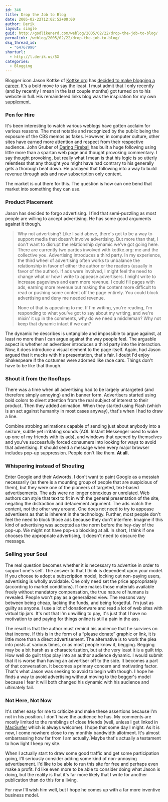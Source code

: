 ```yaml
---
id: 346
title: Drop the Job to Blog
date: 2005-02-22T12:02:52+00:00
author: Derik
layout: single
guid: http://godlikenerd.com/weblog/2005/02/22/drop-the-job-to-blog/
permalink: /weblog/2005/02/22/drop-the-job-to-blog/
dsq_thread_id:
  - "64767990"
shorturl:
  - http://l.derik.us/5X
categories:
  - Blogging
---
```

Blogger icon Jason Kottke of [Kottke.org](http://www.kottke.org) has [decided to make blogging a career](http://www.kottke.org/05/02/kottke-micropatron). It's a bold move to say the least. I must admit that I only recently (and by recently I mean in the last couple months) got turned on to his website in full. His remaindered links blog was the inspiration for my own [supplement](/supplement/).

### Pen for Hire

It's been interesting to watch various weblogs have gotten acclaim for various reasons. The most notable and recognized by the public being the exposure of the CBS memos as fakes. However, in computer culture, other sites have earned more attention and respect from their respective audience. John Gruber of [Daring Fireball](http://www.daringfireball.net) has built a huge following using little more than a spartan web page and thought provoking commentary. I say thought provoking, but really what I mean is that his logic is so utterly relentless that any thought you might have had contrary to his generally gets a thorough beat down. He parlayed that following into a way to build revenue through ads and now subscription only content.

The market is out there for this. The question is how can one bend that market into something they can use.

### Product Placement

Jason has decided to forgo advertising. I find that semi-puzzling as most people are willing to accept advertising. He has some good arguments against it though.

> Why not advertising? Like I said above, there's got to be a way to support media that doesn't involve advertising. But more than that, I don't want to disrupt the relationship dynamic we've got going here. There are currently two parties involved with kottke.org: me and the collective you. Advertising introduces a third party. In my experience, the third wheel of advertising often works to unbalance the relationship in favor of either the author or the readers (usually in favor of the author). If ads were involved, I might feel the need to change what or how I write to appease advertisers. I might write to increase pageviews and earn more revenue. I could fill pages with ads, earning more revenue but making the content more difficult to read or pushing some content off the page entirely. You could block advertising and deny me needed revenue.
> 
> None of that is appealing to me. If I'm writing, you're reading, I'm responding to what you've got to say about my writing, and we're mixin' it up in the comments, why do we need a middleman? Why not keep that dynamic intact if we can?

The dynamic he describes is untangible and impossible to argue against, at least no more than I can argue against the way people feel. The arguable aspect is whether an advertiser introduces a third party into the interaction. Now, it does introduce a visual element to the page itself. Again, had Jason argued that it mucks with his presentation, that's fair. I doubt I'd enjoy Shakespeare if the costumes were adorned like race cars. Things don't have to be like that though.

### Shout it from the Rooftops

There was a time when all advertising had to be largely untargeted (and therefore simply annoying) and in banner form. Advertisers started using bold colors to divert attention from the real subject of interest to their product. Then they added animation. When they started using Flash (which is an act against humanity in most cases anyway), that's when I had to draw a line.

Combine strobing animations capable of sending just about anybody into a seizure, subtle yet irritating sounds (AOL Instant Messenger used to wake up one of my friends with its ads), and windows that opened by themselves and you've successfully forced consumers into looking for ways to avoid that advertising. It should send a message when every major browser includes pop-up suppression. People don't like them. **At all.**

### Whispering instead of Shouting

Enter Google and their Adwords. I don't want to paint Google as a messiah necessarily (as there is a mounting group of people that are suspicious of them), but they were one of the pioneers of targeted, text-based advertisements. The ads were no longer obnoxious or unrelated. Web authors can style that text to fit in with the general presentation of the site, negating the distraction and defacement argument. The ads match the content, not the other way around. One does not need to try to appease advertisers as that is inherent in the technology. Further, most people don't feel the need to block those ads because they don't interfere. Imagine if this kind of advertising was accepted as the norm before the hey-day of the pop-up. We might not have pop-up blocking at all. In short, I think if one chooses the appropriate advertising, it doesn't need to obscure the message.

### Selling your Soul

The real question becomes whether it is necessary to advertise in order to support one's self. The answer to that I think is dependent upon your model. If you choose to adopt a subscription model, locking out non-paying users, advertising is wholly avoidable. One only need set the price appropriately (according to market conditions). If one makes those materials available freely without mandatory compensation, the true nature of humans is revealed. People won't pay as a generalized view. The reasons vary between being cheap, lacking the funds, and being forgetful. I'm just as guilty as anyone. I use a lot of donationware and read a lot of web sites with virtual tip jars. It's not that I'm unwilling to pay, it's just that I have no motivation to and paying for things online is still a pain in the ass.

The result is that the author must remind his audience that he survives on that income. If this is in the form of a &#8220;please donate&#8221; graphic or link, it is little more than a direct advertisement. The alternative is to work the plea into posts at various times, or as most people know it, begging. Begging may be a bit harsh as a characterization, but at the very least it is a guilt trip. How well do guilt trips play into an author audience dynamic. I would submit that it is worse than having an advertiser off to the side. It becomes a part of that conversation. It becomes a primary concern and motivating factor. That's what Jason was seeking to avoid to begin with though. I hope he finds a way to avoid advertising without moving to the begger's model because I fear it will both changed his dynamic with his audience and ultimately fail.

### Not Here, Not Now

It's rather easy for me to criticize and make these assertions because I'm not in his position. I don't have the audience he has. My comments are mostly limited to the ramblings of close friends (well, unless I get linked in [MacSurfer](http://www.macsurfer.com) which is always welcome). I hope that some day I might. As it is now, I come nowhere close to my monthly bandwidth allotment. It's almost embarrassing how far from I am actually. Maybe that's actually a testament to how light I keep my site.

When I actually start to draw some good traffic and get some participation going, I'll seriously consider adding some kind of non-annoying advertisement. I'd like to be able to run this site for free and perhaps even make a profit. I'd like even more to be able to consider doing what Jason is doing, but the reality is that it's far more likely that I write for another publication than do this for a living.

For now I'll wish him well, but I hope he comes up with a far more inventive business model.